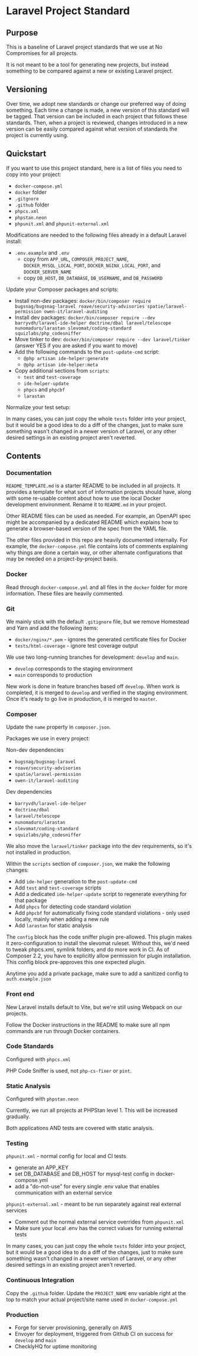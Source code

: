 # Laravel Project Standard

## Purpose

This is a baseline of Laravel project standards that we use at No Compromises for all projects.

It is not meant to be a tool for generating new projects, but instead something to be compared against a new or existing
Laravel project.

## Versioning

Over time, we adopt new standards or change our preferred way of doing something. Each time a change is made, a new version
of this standard will be tagged. That version can be included in each project that follows these standards. Then, when a
project is reviewed, changes introduced in a new version can be easily compared against what version of standards the 
project is currently using.

## Quickstart

If you want to use this project standard, here is a list of files you need to copy into your project:

* `docker-compose.yml`
* `docker` folder
* `.gitgnore`
* `.github` folder
* `phpcs.xml`
* `phpstan.neon`
* `phpunit.xml` and `phpunit-external.xml`

Modifications are needed to the following files already in a default Laravel install:

* `.env.example` and `.env`
  * copy from `APP_URL`, `COMPOSER_PROJECT_NAME`, `DOCKER_MYSQL_LOCAL_PORT`, `DOCKER_NGINX_LOCAL_PORT`, and  `DOCKER_SERVER_NAME`
  * copy `DB_HOST`, `DB_DATABASE`, `DB_USERNAME`, and `DB_PASSWORD`

Update your Composer packages and scripts:

* Install non-dev packages: `docker/bin/composer require bugsnag/bugsnag-laravel roave/security-advisories spatie/laravel-permission owen-it/laravel-auditing`
* Install dev packages: `docker/bin/composer require --dev barryvdh/laravel-ide-helper doctrine/dbal laravel/telescope nunomaduro/larastan slevomat/coding-standard squizlabs/php_codesniffer`
* Move tinker to dev: `docker/bin/composer require --dev laravel/tinker` (answer YES if you are asked if you want to move)
* Add the following commands to the `post-update-cmd` script:
  * `@php artisan ide-helper:generate`
  * `@php artisan ide-helper:meta`
* Copy additional sections from `scripts`:
    * `test` and `test-coverage`
    * `ide-helper-update`
    * `phpcs` and `phpcbf`
    * `larastan`

Normalize your test setup:

In many cases, you can just copy the whole `tests` folder into your project, but it would be a good idea to do a diff of the changes,
just to make sure something wasn't changed in a newer version of Laravel, or any other desired settings in an existing project aren't reverted.

## Contents

### Documentation

`README_TEMPLATE.md` is a starter README to be included in all projects. It provides a template for
what sort of information projects should have, along with some re-usable content about how to use the local Docker
development environment. Rename it to `README.md` in your project.

Other README files can be used as needed. For example, an OpenAPI spec might be accompanied by a dedicated README which
explains how to generate a browser-based version of the spec from the YAML file.

The other files provided in this repo are heavily documented internally. For example, the `docker-compose.yml` file
contains lots of comments explaining why things are done a certain way, or other alternate configurations that may be
needed on a project-by-project basis.

### Docker

Read through `docker-compose.yml` and all files in the `docker` folder for more information. These files are heavily commented.

### Git

We mainly stick with the default `.gitignore` file, but we remove Homestead and Yarn and add the following items:
* `docker/nginx/*.pem` - ignores the generated certificate files for Docker
* `tests/html-coverage` - ignore test coverage output

We use two long-running branches for development: `develop` and `main`.
* `develop` corresponds to the staging environment
* `main` corresponds to production

New work is done in feature branches based off `develop`. When work is completed, it is merged to `develop` and verified
in the staging environment. Once it's ready to go live in production, it is merged to `master`.

### Composer

Update the `name` property in `composer.json`.

Packages we use in every project:

Non-dev dependencies
* `bugsnag/bugsnag-laravel`
* `roave/security-advisories`
* `spatie/laravel-permission`
* `owen-it/laravel-auditing`

Dev dependencies
* `barryvdh/laravel-ide-helper`
* `doctrine/dbal`
* `laravel/telescope`
* `nunomaduro/larastan`
* `slevomat/coding-standard`
* `squizlabs/php_codesniffer`

We also move the `laravel/tinker` package into the dev requirements, so it's not installed in production.

Within the `scripts` section of `composer.json`, we make the following changes:
* Add `ide-helper` generation to the `post-update-cmd`
* Add `test` and `test-coverage` scripts
* Add a dedicated `ide-helper-update` script to regenerate everything for that package
* Add `phpcs` for detecting code standard violation
* Add `phpcbf` for automatically fixing code standard violations - only used locally, mainly when adding a new rule
* Add `larastan` for static analysis

The `config` block has the code sniffer plugin pre-allowed. This plugin makes it zero-configuration to install the slevomat
ruleset. Without this, we'd need to tweak phpcs.xml, symlink folders, and do more work in CI. As of Composer 2.2, you have
to explicitly allow permission for plugin installation. This config block pre-approves this one expected plugin.

Anytime you add a private package, make sure to add a sanitized config to `auth.example.json`

### Front end

New Laravel installs default to Vite, but we're still using Webpack on our projects.

Follow the Docker instructions in the README to make sure all npm commands are run through Docker containers.

### Code Standards

Configured with `phpcs.xml`

PHP Code Sniffer is used, not `php-cs-fixer` or `pint`.

### Static Analysis

Configured with `phpstan.neon`

Currently, we run all projects at PHPStan level 1. This will be increased gradually.

Both applications AND tests are covered with static analysis.

### Testing

`phpunit.xml` - normal config for local and CI tests
* generate an APP_KEY
* set DB_DATABASE and DB_HOST for mysql-test config in docker-compose.yml
* add a "do-not-use" for every single .env value that enables communication with an external service

`phpunit-external.xml` - meant to be run separately against real external services
* Comment out the normal external service overrides from `phpunit.xml`
* Make sure your local .env has the correct values for running external tests

In many cases, you can just copy the whole `tests` folder into your project, but it would be a good idea to do a diff of the changes,
just to make sure something wasn't changed in a newer version of Laravel, or any other desired settings in an existing project aren't reverted.

### Continuous Integration

Copy the `.github` folder. Update the `PROJECT_NAME` env variable right at the top to match your actual project/site name used in `docker-compose.yml`

### Production

* Forge for server provisioning, generally on AWS
* Envoyer for deployment, triggered from Github CI on success for `develop` and `main`
* ChecklyHQ for uptime monitoring
